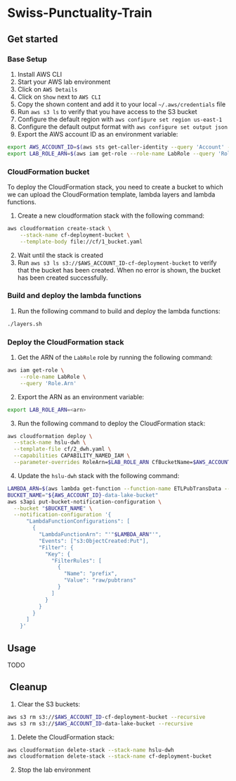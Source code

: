 # Swiss-Punctuality-Train

##  Get started

### Base Setup

1. Install AWS CLI
2. Start your AWS lab environment
3. Click on `AWS Details`
4. Click on `Show` next to `AWS CLI`
5. Copy the shown content and add it to your local `~/.aws/credentials` file
6. Run `aws s3 ls` to verify that you have access to the S3 bucket
7. Configure the default region with `aws configure set region us-east-1`
8. Configure the default output format with `aws configure set output json`
9. Export the AWS account ID as an environment variable:

```bash
export AWS_ACCOUNT_ID=$(aws sts get-caller-identity --query 'Account' --output text)
export LAB_ROLE_ARN=$(aws iam get-role --role-name LabRole --query 'Role.Arn')
```

### CloudFormation bucket

To deploy the CloudFormation stack, you need to create a bucket to which we can upload the CloudFormation template, lambda layers and lambda functions.

1. Create a new cloudformation stack with the following command:

```bash
aws cloudformation create-stack \
    --stack-name cf-deployment-bucket \
    --template-body file://cf/1_bucket.yaml
```

2. Wait until the stack is created
3. Run `aws s3 ls s3://$AWS_ACCOUNT_ID-cf-deployment-bucket` to verify that the bucket has been created. When no error is shown, the bucket has been created successfully.

### Build and deploy the lambda functions

1. Run the following command to build and deploy the lambda functions:

```bash
./layers.sh
```

### Deploy the CloudFormation stack

1. Get the ARN of the `LabRole` role by running the following command:

```bash
aws iam get-role \
    --role-name LabRole \
    --query 'Role.Arn'
```

2. Export the ARN as an environment variable:

```bash
export LAB_ROLE_ARN=<arn>
```

3. Run the following command to deploy the CloudFormation stack:

```bash
aws cloudformation deploy \
  --stack-name hslu-dwh \
  --template-file cf/2_dwh.yaml \
  --capabilities CAPABILITY_NAMED_IAM \
  --parameter-overrides RoleArn=$LAB_ROLE_ARN CfBucketName=$AWS_ACCOUNT_ID-cf-deployment-bucket
```

4. Update the `hslu-dwh` stack with the following command:

```bash
LAMBDA_ARN=$(aws lambda get-function --function-name ETLPubTransData --query 'Configuration.FunctionArn' --output text)
BUCKET_NAME="${AWS_ACCOUNT_ID}-data-lake-bucket"
aws s3api put-bucket-notification-configuration \
  --bucket "$BUCKET_NAME" \
  --notification-configuration '{
      "LambdaFunctionConfigurations": [
        {
          "LambdaFunctionArn": "'"$LAMBDA_ARN"'",
          "Events": ["s3:ObjectCreated:Put"],
          "Filter": {
            "Key": {
              "FilterRules": [
                {
                  "Name": "prefix",
                  "Value": "raw/pubtrans"
                }
              ]
            }
          }
        }
      ]
    }'
```

## Usage

TODO

##  Cleanup

1. Clear the S3 buckets:

```bash
aws s3 rm s3://$AWS_ACCOUNT_ID-cf-deployment-bucket --recursive
aws s3 rm s3://$AWS_ACCOUNT_ID-data-lake-bucket --recursive
```

1. Delete the CloudFormation stack:

```bash
aws cloudformation delete-stack --stack-name hslu-dwh
aws cloudformation delete-stack --stack-name cf-deployment-bucket
```

2. Stop the lab environment
